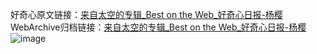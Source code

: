 好奇心原文链接：[来自太空的专辑_Best on the Web_好奇心日报-杨樱](https://www.qdaily.com/articles/74.html)
WebArchive归档链接：[来自太空的专辑_Best on the Web_好奇心日报-杨樱](http://web.archive.org/web/20190623145121/https://www.qdaily.com/articles/74.html)
![image](http://ww3.sinaimg.cn/large/007d5XDply1g3v3xgfalij30u01psti3)